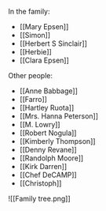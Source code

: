 In the family:
- [[Mary Epsen]]
- [[Simon]]
- [[Herbert S Sinclair]]
- [[Herbie]]
- [[Clara Epsen]]

Other people:
- [[Anne Babbage]]
- [[Farro]]
- [[Hartley Ruota]]
- [[Mrs. Hanna Peterson]]
- [[M. Lowry]]
- [[Robert Nogula]]
- [[Kimberly Thompson]]
- [[Denny Revane]]
- [[Randolph Moore]]
- [[Kirk Darren]]
- [[Chef DeCAMP]]
- [[Christoph]]

![[Family tree.png]]
